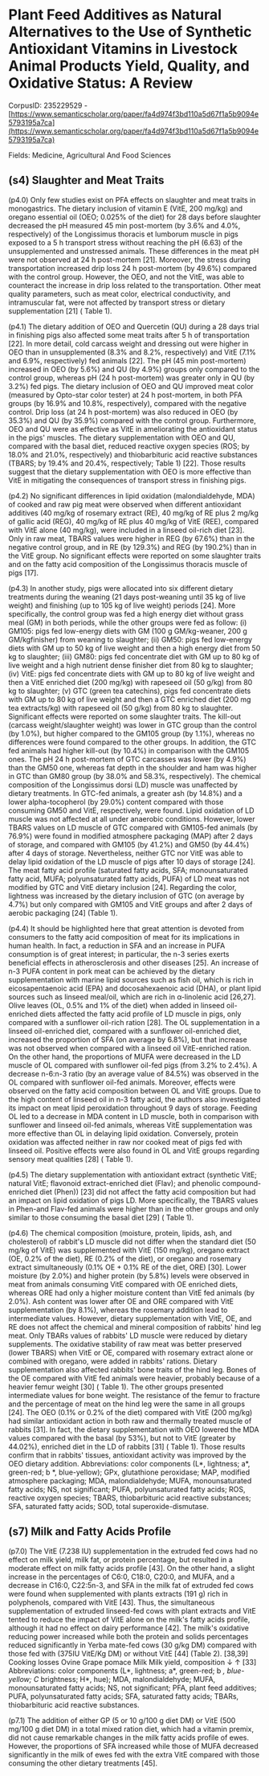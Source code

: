 # Plant Feed Additives as Natural Alternatives to the Use of Synthetic Antioxidant Vitamins in Livestock Animal Products Yield, Quality, and Oxidative Status: A Review

CorpusID: 235229529 - [https://www.semanticscholar.org/paper/fa4d974f3bd110a5d67f1a5b9094e5793195a7ca](https://www.semanticscholar.org/paper/fa4d974f3bd110a5d67f1a5b9094e5793195a7ca)

Fields: Medicine, Agricultural And Food Sciences

## (s4) Slaughter and Meat Traits
(p4.0) Only few studies exist on PFA effects on slaughter and meat traits in monogastrics. The dietary inclusion of vitamin E (VitE, 200 mg/kg) and oregano essential oil (OEO; 0.025% of the diet) for 28 days before slaughter decreased the pH measured 45 min post-mortem (by 3.6% and 4.0%, respectively) of the Longissimus thoracis et lumborum muscle in pigs exposed to a 5 h transport stress without reaching the pH (6.63) of the unsupplemented and unstressed animals. These differences in the meat pH were not observed at 24 h post-mortem [21]. Moreover, the stress during transportation increased drip loss 24 h post-mortem (by 49.6%) compared with the control group. However, the OEO, and not the VitE, was able to counteract the increase in drip loss related to the transportation. Other meat quality parameters, such as meat color, electrical conductivity, and intramuscular fat, were not affected by transport stress or dietary supplementation [21] ( Table 1).

(p4.1) The dietary addition of OEO and Quercetin (QU) during a 28 days trial in finishing pigs also affected some meat traits after 5 h of transportation [22]. In more detail, cold carcass weight and dressing out were higher in OEO than in unsupplemented (8.3% and 8.2%, respectively) and VitE (7.1% and 6.9%, respectively) fed animals [22]. The pH (45 min post-mortem) increased in OEO (by 5.6%) and QU (by 4.9%) groups only compared to the control group, whereas pH (24 h post-mortem) was greater only in QU (by 3.2%) fed pigs. The dietary inclusion of OEO and QU improved meat color (measured by Opto-star color tester) at 24 h post-mortem, in both PFA groups (by 16.9% and 10.8%, respectively), compared with the negative control. Drip loss (at 24 h post-mortem) was also reduced in OEO (by 35.3%) and QU (by 35.9%) compared with the control group. Furthermore, OEO and QU were as effective as VitE in ameliorating the antioxidant status in the pigs' muscles. The dietary supplementation with OEO and QU, compared with the basal diet, reduced reactive oxygen species (ROS; by 18.0% and 21.0%, respectively) and thiobarbituric acid reactive substances (TBARS; by 19.4% and 20.4%, respectively; Table 1) [22]. Those results suggest that the dietary supplementation with OEO is more effective than VitE in mitigating the consequences of transport stress in finishing pigs.

(p4.2) No significant differences in lipid oxidation (malondialdehyde, MDA) of cooked and raw pig meat were observed when different antioxidant additives (40 mg/kg of rosemary extract (RE), 40 mg/kg of RE plus 2 mg/kg of gallic acid (REG), 40 mg/kg of RE plus 40 mg/kg of VitE (REE), compared with VitE alone (40 mg/kg), were included in a linseed oil-rich diet [23]. Only in raw meat, TBARS values were higher in REG (by 67.6%) than in the negative control group, and in RE (by 129.3%) and REG (by 190.2%) than in the VitE group. No significant effects were reported on some slaughter traits and on the fatty acid composition of the Longissimus thoracis muscle of pigs [17].

(p4.3) In another study, pigs were allocated into six different dietary treatments during the weaning (21 days post-weaning until 35 kg of live weight) and finishing (up to 105 kg of live weight) periods [24]. More specifically, the control group was fed a high energy diet without grass meal (GM) in both periods, while the other groups were fed as follow: (i) GM105: pigs fed low-energy diets with GM (100 g GM/kg-weaner, 200 g GM/kgfinisher) from weaning to slaughter; (ii) GM50: pigs fed low-energy diets with GM up to 50 kg of live weight and then a high energy diet from 50 kg to slaughter; (iii) GM80: pigs fed concentrate diet with GM up to 80 kg of live weight and a high nutrient dense finisher diet from 80 kg to slaughter; (iv) VitE: pigs fed concentrate diets with GM up to 80 kg of live weight and then a VitE enriched diet (200 mg/kg) with rapeseed oil (50 g/kg) from 80 kg to slaughter; (v) GTC (green tea catechins), pigs fed concentrate diets with GM up to 80 kg of live weight and then a GTC enriched diet (200 mg tea extracts/kg) with rapeseed oil (50 g/kg) from 80 kg to slaughter. Significant effects were reported on some slaughter traits. The kill-out (carcass weight/slaughter weight) was lower in GTC group than the control (by 1.0%), but higher compared to the GM105 group (by 1.1%), whereas no differences were found compared to the other groups. In addition, the GTC fed animals had higher kill-out (by 10.4%) in comparison with the GM105 ones. The pH 24 h post-mortem of GTC carcasses was lower (by 4.9%) than the GM50 one, whereas fat depth in the shoulder and ham was higher in GTC than GM80 group (by 38.0% and 58.3%, respectively). The chemical composition of the Longissimus dorsi (LD) muscle was unaffected by dietary treatments. In GTC-fed animals, a greater ash (by 14.8%) and a lower alpha-tocopherol (by 29.0%) content compared with those consuming GM50 and VitE, respectively, were found. Lipid oxidation of LD muscle was not affected at all under anaerobic conditions. However, lower TBARS values on LD muscle of GTC compared with GM105-fed animals (by 76.9%) were found in modified atmosphere packaging (MAP) after 2 days of storage, and compared with GM105 (by 41.2%) and GM50 (by 44.4%) after 4 days of storage. Nevertheless, neither GTC nor VitE was able to delay lipid oxidation of the LD muscle of pigs after 10 days of storage [24]. The meat fatty acid profile (saturated fatty acids, SFA; monounsaturated fatty acid, MUFA; polyunsaturated fatty acids, PUFA) of LD meat was not modified by GTC and VitE dietary inclusion [24]. Regarding the color, lightness was increased by the dietary inclusion of GTC (on average by 4.7%) but only compared with GM105 and VitE groups and after 2 days of aerobic packaging [24] (Table 1).

(p4.4) It should be highlighted here that great attention is devoted from consumers to the fatty acid composition of meat for its implications in human health. In fact, a reduction in SFA and an increase in PUFA consumption is of great interest; in particular, the n-3 series exerts beneficial effects in atherosclerosis and other diseases [25]. An increase of n-3 PUFA content in pork meat can be achieved by the dietary supplementation with marine lipid sources such as fish oil, which is rich in eicosapentaenoic acid (EPA) and docosahexaenoic acid (DHA), or plant lipid sources such as linseed meal/oil, which are rich in α-linolenic acid [26,27]. Olive leaves (OL, 0.5% and 1% of the diet) when added in linseed oil-enriched diets affected the fatty acid profile of LD muscle in pigs, only compared with a sunflower oil-rich ration [28]. The OL supplementation in a linseed oil-enriched diet, compared with a sunflower oil-enriched diet, increased the proportion of SFA (on average by 6.8%), but that increase was not observed when compared with a linseed oil VitE-enriched ration. On the other hand, the proportions of MUFA were decreased in the LD muscle of OL compared with sunflower oil-fed pigs (from 3.2% to 2.4%). A decrease n-6:n-3 ratio (by an average value of 84.5%) was observed in the OL compared with sunflower oil-fed animals. Moreover, effects were observed on the fatty acid composition between OL and VitE groups. Due to the high content of linseed oil in n-3 fatty acid, the authors also investigated its impact on meat lipid peroxidation throughout 9 days of storage. Feeding OL led to a decrease in MDA content in LD muscle, both in comparison with sunflower and linseed oil-fed animals, whereas VitE supplementation was more effective than OL in delaying lipid oxidation. Conversely, protein oxidation was affected neither in raw nor cooked meat of pigs fed with linseed oil. Positive effects were also found in OL and VitE groups regarding sensory meat qualities [28] ( Table 1).

(p4.5) The dietary supplementation with antioxidant extract (synthetic VitE; natural VitE; flavonoid extract-enriched diet (Flav); and phenolic compound-enriched diet (Phen)) [23] did not affect the fatty acid composition but had an impact on lipid oxidation of pigs LD. More specifically, the TBARS values in Phen-and Flav-fed animals were higher than in the other groups and only similar to those consuming the basal diet [29] ( Table 1).

(p4.6) The chemical composition (moisture, protein, lipids, ash, and cholesterol) of rabbit's LD muscle did not differ when the standard diet (50 mg/kg of VitE) was supplemented with VitE (150 mg/kg), oregano extract (OE, 0.2% of the diet), RE (0.2% of the diet), or oregano and rosemary extract simultaneously (0.1% OE + 0.1% RE of the diet, ORE) [30]. Lower moisture (by 2.0%) and higher protein (by 5.8%) levels were observed in meat from animals consuming VitE compared with OE enriched diets, whereas ORE had only a higher moisture content than VitE fed animals (by 2.0%). Ash content was lower after OE and ORE compared with VitE supplementation (by 8.1%), whereas the rosemary addition lead to intermediate values. However, dietary supplementation with VitE, OE, and RE does not affect the chemical and mineral composition of rabbits' hind leg meat. Only TBARs values of rabbits' LD muscle were reduced by dietary supplements. The oxidative stability of raw meat was better preserved (lower TBARS) when VitE or OE, compared with rosemary extract alone or combined with oregano, were added in rabbits' rations. Dietary supplementation also affected rabbits' bone traits of the hind leg. Bones of the OE compared with VitE fed animals were heavier, probably because of a heavier femur weight [30] ( Table 1). The other groups presented intermediate values for bone weight. The resistance of the femur to fracture and the percentage of meat on the hind leg were the same in all groups [24]. The OEO (0.1% or 0.2% of the diet) compared with VitE (200 mg/kg) had similar antioxidant action in both raw and thermally treated muscle of rabbits [31]. In fact, the dietary supplementation with OEO lowered the MDA values compared with the basal (by 53%), but not to VitE (greater by 44.02%), enriched diet in the LD of rabbits [31] ( Table 1). Those results confirm that in rabbits' tissues, antioxidant activity was improved by the OEO dietary addition. Abbreviations: color components (L*, lightness; a*, green-red; b *, blue-yellow); GPx, glutathione peroxidase; MAP, modified atmosphere packaging; MDA, malondialdehyde; MUFA, monounsaturated fatty acids; NS, not significant; PUFA, polyunsaturated fatty acids; ROS, reactive oxygen species; TBARS, thiobarbituric acid reactive substances; SFA, saturated fatty acids; SOD, total superoxide-dismutase.
## (s7) Milk and Fatty Acids Profile
(p7.0) The VitE (7.238 IU) supplementation in the extruded fed cows had no effect on milk yield, milk fat, or protein percentage, but resulted in a moderate effect on milk fatty acids profile [43]. On the other hand, a slight increase in the percentages of C6:0, C18:0, C20:0, and MUFA, and a decrease in C16:0, C22:5n-3, and SFA in the milk fat of extruded fed cows were found when supplemented with plants extracts (191 g) rich in polyphenols, compared with VitE [43]. Thus, the simultaneous supplementation of extruded linseed-fed cows with plant extracts and VitE tented to reduce the impact of VitE alone on the milk's fatty acids profile, although it had no effect on dairy performance [42]. The milk's oxidative reducing power increased while both the protein and solids percentages reduced significantly in Yerba mate-fed cows (30 g/kg DM) compared with those fed with (375IU VitE/Kg DM) or without VitE [44] (Table 2).   [38,39] Cooking losses Ovine Grape pomace Milk Milk yield, composition ↓ ↑ [33] Abbreviations: color components (L*, lightness; a*, green-red; b *, blue-yellow; C* brightness; H*, hue); MDA, malondialdehyde; MUFA, monounsaturated fatty acids; NS, not significant; PFA, plant feed additives; PUFA, polyunsaturated fatty acids; SFA, saturated fatty acids; TBARs, thiobarbituric acid reactive substances.

(p7.1) The addition of either GP (5 or 10 g/100 g diet DM) or VitE (500 mg/100 g diet DM) in a total mixed ration diet, which had a vitamin premix, did not cause remarkable changes in the milk fatty acids profile of ewes. However, the proportions of SFA increased while those of MUFA decreased significantly in the milk of ewes fed with the extra VitE compared with those consuming the other dietary treatments [45].
